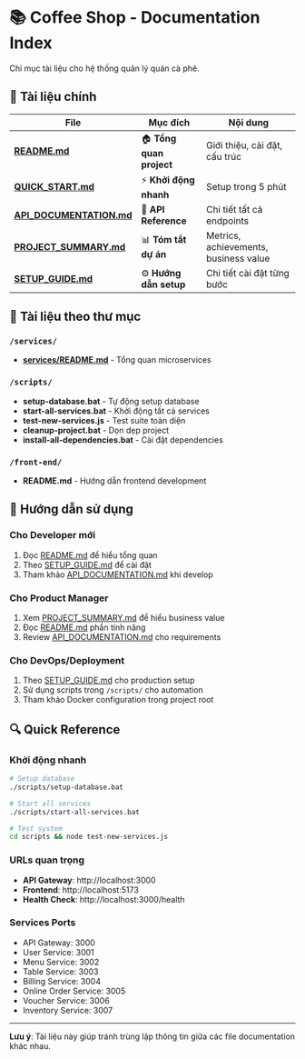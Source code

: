 # 📚 Coffee Shop - Documentation Index

Chỉ mục tài liệu cho hệ thống quản lý quán cà phê.

## 📖 Tài liệu chính

| File | Mục đích | Nội dung |
|------|----------|----------|
| **[README.md](./README.md)** | 🏠 **Tổng quan project** | Giới thiệu, cài đặt, cấu trúc |
| **[QUICK_START.md](./QUICK_START.md)** | ⚡ **Khởi động nhanh** | Setup trong 5 phút |
| **[API_DOCUMENTATION.md](./API_DOCUMENTATION.md)** | 🔌 **API Reference** | Chi tiết tất cả endpoints |
| **[PROJECT_SUMMARY.md](./PROJECT_SUMMARY.md)** | 📊 **Tóm tắt dự án** | Metrics, achievements, business value |
| **[SETUP_GUIDE.md](./SETUP_GUIDE.md)** | ⚙️ **Hướng dẫn setup** | Chi tiết cài đặt từng bước |

## 📁 Tài liệu theo thư mục

### `/services/`
- **[services/README.md](./services/README.md)** - Tổng quan microservices

### `/scripts/`
- **setup-database.bat** - Tự động setup database
- **start-all-services.bat** - Khởi động tất cả services
- **test-new-services.js** - Test suite toàn diện
- **cleanup-project.bat** - Dọn dẹp project
- **install-all-dependencies.bat** - Cài đặt dependencies

### `/front-end/`
- **README.md** - Hướng dẫn frontend development

## 🎯 Hướng dẫn sử dụng

### Cho Developer mới
1. Đọc [README.md](./README.md) để hiểu tổng quan
2. Theo [SETUP_GUIDE.md](./SETUP_GUIDE.md) để cài đặt
3. Tham khảo [API_DOCUMENTATION.md](./API_DOCUMENTATION.md) khi develop

### Cho Product Manager
1. Xem [PROJECT_SUMMARY.md](./PROJECT_SUMMARY.md) để hiểu business value
2. Đọc [README.md](./README.md) phần tính năng
3. Review [API_DOCUMENTATION.md](./API_DOCUMENTATION.md) cho requirements

### Cho DevOps/Deployment
1. Theo [SETUP_GUIDE.md](./SETUP_GUIDE.md) cho production setup
2. Sử dụng scripts trong `/scripts/` cho automation
3. Tham khảo Docker configuration trong project root

## 🔍 Quick Reference

### Khởi động nhanh
```bash
# Setup database
./scripts/setup-database.bat

# Start all services
./scripts/start-all-services.bat

# Test system
cd scripts && node test-new-services.js
```

### URLs quan trọng
- **API Gateway**: http://localhost:3000
- **Frontend**: http://localhost:5173
- **Health Check**: http://localhost:3000/health

### Services Ports
- API Gateway: 3000
- User Service: 3001
- Menu Service: 3002
- Table Service: 3003
- Billing Service: 3004
- Online Order Service: 3005
- Voucher Service: 3006
- Inventory Service: 3007

---

**Lưu ý**: Tài liệu này giúp tránh trùng lặp thông tin giữa các file documentation khác nhau.
